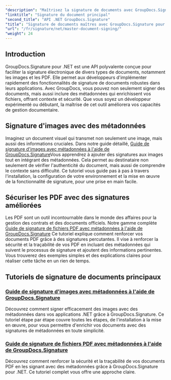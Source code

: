 ```yaml
---
"description": "Maîtrisez la signature de documents avec GroupDocs.Signature pour .NET grâce à nos tutoriels détaillés. Signez facilement des images et des PDF avec des métadonnées."
"linktitle": "Signature du document principal"
"second_title": "API .NET GroupDocs.Signature"
"title": "Signature de documents maîtres avec GroupDocs.Signature pour .NET"
"url": "/fr/signature/net/master-document-signing/"
"weight": 24
---
```


## Introduction

GroupDocs.Signature pour .NET est une API polyvalente conçue pour faciliter la signature électronique de divers types de documents, notamment les images et les PDF. Elle permet aux développeurs d'implémenter rapidement des fonctionnalités de signature de documents robustes dans leurs applications. Avec GroupDocs, vous pouvez non seulement signer des documents, mais aussi inclure des métadonnées qui enrichissent vos fichiers, offrant contexte et sécurité. Que vous soyez un développeur expérimenté ou débutant, la maîtrise de cet outil améliorera vos capacités de gestion documentaire.

## Signature d'images avec des métadonnées  
Imaginez un document visuel qui transmet non seulement une image, mais aussi des informations cruciales. Dans notre guide détaillé, [Guide de signature d'images avec métadonnées à l'aide de GroupDocs.Signature](./signing-images-with-metadata/)Vous apprendrez à ajouter des signatures aux images tout en intégrant des métadonnées. Cela permet au destinataire non seulement de vérifier l'authenticité du document, mais aussi de comprendre le contexte sans difficulté. Ce tutoriel vous guide pas à pas à travers l'installation, la configuration de votre environnement et la mise en œuvre de la fonctionnalité de signature, pour une prise en main facile.

## Sécuriser les PDF avec des signatures améliorées  
Les PDF sont un outil incontournable dans le monde des affaires pour la gestion des contrats et des documents officiels. Notre gamme complète [Guide de signature de fichiers PDF avec métadonnées à l'aide de GroupDocs.Signature](./signing-pdf-with-metadata/) Ce tutoriel explique comment renforcer vos documents PDF grâce à des signatures percutantes. Il vise à renforcer la sécurité et la traçabilité de vos PDF en incluant des métadonnées qui suivent le processus de signature et ajoutent des informations pertinentes. Vous trouverez des exemples simples et des explications claires pour réaliser cette tâche en un rien de temps.

## Tutoriels de signature de documents principaux
### [Guide de signature d'images avec métadonnées à l'aide de GroupDocs.Signature](./signing-images-with-metadata/)
Découvrez comment signer efficacement des images avec des métadonnées dans vos applications .NET grâce à GroupDocs.Signature. Ce tutoriel étape par étape couvre toutes les étapes, de l'installation à la mise en œuvre, pour vous permettre d'enrichir vos documents avec des signatures de métadonnées en toute simplicité.
### [Guide de signature de fichiers PDF avec métadonnées à l'aide de GroupDocs.Signature](./signing-pdf-with-metadata/)
Découvrez comment renforcer la sécurité et la traçabilité de vos documents PDF en les signant avec des métadonnées grâce à GroupDocs.Signature pour .NET. Ce tutoriel complet vous offre une approche claire.